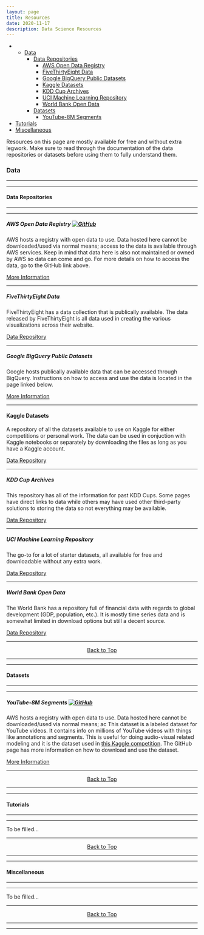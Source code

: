 ```yaml
---
layout: page
title: Resources
date: 2020-11-17
description: Data Science Resources
---
```

<a name="top"></a>
<div class="navbar">
    <div class="navbar-inner">
        <ul class="nav">
            <li>
                <ul class="dropdown">
                    <li><a href="#Data">Data</a>
                        <ul class="dropdown-content">
                            <li>
                                <a href="#data_repos">Data Repositories</a>
                                <ul class="dropdown-subcontent-level-1">
                                    <li><a href="#aws">AWS Open Data Registry</a></li>
                                    <li><a href="#fivethirtyeight">FiveThirtyEight Data</a></li>
                                    <li><a href="#google">Google BigQuery Public Datasets</a></li>
                                    <li><a href="#kaggle">Kaggle Datasets</a></li>
                                    <li><a href="#kdd">KDD Cup Archives</a></li>
                                    <li><a href="#uci">UCI Machine Learning Repository</a></li>
                                    <li><a href="#world_bank">World Bank Open Data</a></li>
                                </ul>
                            </li>
                            <li>
                                <a href="#datasets">Datasets</a>
                                <ul class="dropdown-subcontent-level-1">
                                    <li><a href="#youtube">YouTube-8M Segments</a></li>
                                </ul>
                            </li>
                        </ul>
                    </li>
                </ul>
            </li>
            <li><a href="#Tutorials">Tutorials</a></li>
            <li><a href="#Miscellaneous">Miscellaneous</a></li>
        </ul>
    </div>
</div>

Resources on this page are mostly available for free and without extra legwork. Make sure to read through the documentation of the data repositories or datasets before using them to fully understand them.

### <a name="Data"></a>Data
---
---
#### <a name="data_repos"></a>Data Repositories
---
---
##### <a name="aws"></a>AWS Open Data Registry [![GitHub](icons16/github-icon.png)](https://github.com/awslabs/open-data-registry/)
AWS hosts a registry with open data to use. Data hosted here cannot be downloaded/used via normal means; access to the data is available through AWS services. Keep in mind that data here is also not maintained or owned by AWS so data can come and go. For more details on how to access the data, go to the GitHub link above. 

[More Information](https://aws.amazon.com/datasets/) 

---

##### <a name="fivethirtyeight"></a>FiveThirtyEight Data
FiveThirtyEight has a data collection that is publically available. The data released by FiveThirtyEight is all data used in creating the various visualizations across their website.

[Data Repository](https://data.fivethirtyeight.com/)

---

##### <a name="google"></a>Google BigQuery Public Datasets
Google hosts publically available data that can be accessed through BigQuery. Instructions on how to access and use the data is located in the page linked below.

[More Information](https://cloud.google.com/bigquery/public-data/)

---

#### <a name="kaggle"></a>Kaggle Datasets
A repository of all the datasets available to use on Kaggle for either competitions or personal work. The data can be used in conjuction with Kaggle notebooks or separately by downloading the files as long as you have a Kaggle account.

[Data Repository](https://www.kaggle.com/datasets)

---

##### <a name="kdd"></a>KDD Cup Archives
This repository has all of the information for past KDD Cups. Some pages have direct links to data while others may have used other third-party solutions to storing the data so not everything may be available.

[Data Repository](https://www.kdd.org/kdd-cup)

---

##### <a name="uci"></a>UCI Machine Learning Repository
The go-to for a lot of starter datasets, all available for free and downloadable without any extra work.

[Data Repository](https://archive.ics.uci.edu/ml/datasets.html)

---

##### <a name="world_bank"></a>World Bank Open Data
The World Bank has a repository full of financial data with regards to global development (GDP, population, etc.). It is mostly time series data and is somewhat limited in download options but still a decent source.

[Data Repository](https://data.worldbank.org/)

---

<center><a href="#top">Back to Top</a></center>

---
---
#### <a name="datasets"></a>Datasets
---
---
##### <a name="youtube"></a>YouTube-8M Segments [![GitHub](icons16/github-icon.png)](https://github.com/google/youtube-8m)
AWS hosts a registry with open data to use. Data hosted here cannot be downloaded/used via normal means; ac
This dataset is a labeled dataset for YouTube videos. It contains info on millions of YouTube videos with things like annotations and segments. This is useful for doing audio-visual related modeling and it is the dataset used in [this Kaggle competition](https://www.kaggle.com/c/youtube8m-2019). The GitHub page has more information on how to download and use the dataset.

[More Information](https://research.google.com/youtube8m/)

---

<center><a href="#top">Back to Top</a></center>

---
---

#### <a name="Tutorials"></a>Tutorials
---
---

To be filled...

---

<center><a href="#top">Back to Top</a></center>

---
---

#### <a name="Miscellaneous"></a>Miscellaneous
---
---

To be filled...

---

<center><a href="#top">Back to Top</a></center>

---
---

